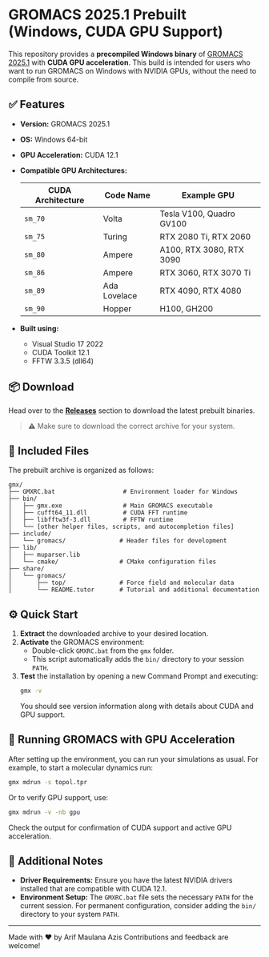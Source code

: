 # GROMACS 2025.1 Prebuilt (Windows, CUDA GPU Support)

This repository provides a **precompiled Windows binary** of [GROMACS 2025.1](https://www.gromacs.org/) with **CUDA GPU acceleration**. This build is intended for users who want to run GROMACS on Windows with NVIDIA GPUs, without the need to compile from source.

## ✅ Features

- **Version:** GROMACS 2025.1
- **OS:** Windows 64-bit
- **GPU Acceleration:** CUDA 12.1
- **Compatible GPU Architectures:**

  | CUDA Architecture | Code Name       | Example GPU                        |
  |-------------------|-----------------|------------------------------------|
  | `sm_70`           | Volta           | Tesla V100, Quadro GV100           |
  | `sm_75`           | Turing          | RTX 2080 Ti, RTX 2060              |
  | `sm_80`           | Ampere          | A100, RTX 3080, RTX 3090           |
  | `sm_86`           | Ampere          | RTX 3060, RTX 3070 Ti              |
  | `sm_89`           | Ada Lovelace    | RTX 4090, RTX 4080                 |
  | `sm_90`           | Hopper          | H100, GH200                        |

- **Built using:**
  - Visual Studio 17 2022
  - CUDA Toolkit 12.1
  - FFTW 3.3.5 (dll64)

## 📦 Download

Head over to the [**Releases**](https://github.com/Arifmaulanaazis/Gromacs-Prebuild-Windows/releases) section to download the latest prebuilt binaries.

> ⚠️ Make sure to download the correct archive for your system.

## 📁 Included Files

The prebuilt archive is organized as follows:

```
gmx/
├── GMXRC.bat                   # Environment loader for Windows
├── bin/
│   ├── gmx.exe                 # Main GROMACS executable
│   ├── cufft64_11.dll          # CUDA FFT runtime
│   ├── libfftw3f-3.dll         # FFTW runtime
│   └── [other helper files, scripts, and autocompletion files]
├── include/
│   └── gromacs/               # Header files for development
├── lib/
│   ├── muparser.lib
│   └── cmake/                 # CMake configuration files
├── share/
│   └── gromacs/
│       ├── top/               # Force field and molecular data
│       └── README.tutor       # Tutorial and additional documentation
```

## ⚙️ Quick Start

1. **Extract** the downloaded archive to your desired location.
2. **Activate** the GROMACS environment:
   - Double-click `GMXRC.bat` from the `gmx` folder.
   - This script automatically adds the `bin/` directory to your session `PATH`.
3. **Test** the installation by opening a new Command Prompt and executing:
   ```bash
   gmx -v
   ```
   You should see version information along with details about CUDA and GPU support.

## 🚀 Running GROMACS with GPU Acceleration

After setting up the environment, you can run your simulations as usual. For example, to start a molecular dynamics run:

```bash
gmx mdrun -s topol.tpr
```

Or to verify GPU support, use:
```bash
gmx mdrun -v -nb gpu
```

Check the output for confirmation of CUDA support and active GPU acceleration.

## 📌 Additional Notes

- **Driver Requirements:** Ensure you have the latest NVIDIA drivers installed that are compatible with CUDA 12.1.
- **Environment Setup:** The `GMXRC.bat` file sets the necessary `PATH` for the current session. For permanent configuration, consider adding the `bin/` directory to your system `PATH`.

---

Made with ❤️ by Arif Maulana Azis
Contributions and feedback are welcome!
